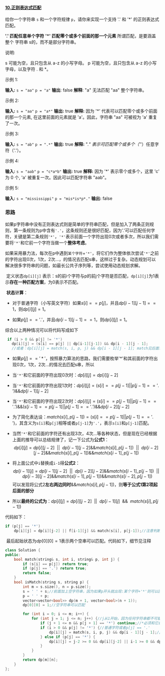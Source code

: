 #### [10.正则表达式匹配](https://leetcode-cn.com/problems/regular-expression-matching)

给你一个字符串 `s` 和一个字符规律 `p`，请你来实现一个支持 '.' 和 '*' 的正则表达式匹配。

**'.' 匹配任意单个字符**
**'*' 匹配零个或多个前面的那一个元素**
所谓匹配，是要涵盖 整个 字符串 s的，而不是部分字符串。

说明:

s 可能为空，且只包含从 a-z 的小写字母。
p 可能为空，且只包含从 a-z 的小写字母，以及字符 . 和 *。



示例 1:

**输入:**
`s = "aa"`
`p = "a"`
**输出**: false
**解释**: "a" 无法匹配 "aa" 整个字符串。



示例 2:

**输入:**
`s = "aa"`
`p = "a*"`
**输出:** true
**解释:** 因为 '*' 代表可以匹配零个或多个前面的那一个元素, 在这里前面的元素就是 'a'。因此，字符串 "aa" 可被视为 'a' 重复了一次。



示例 3:

**输入:**
`s = "ab"`
`p = ".*"`
**输出:** true
**解释:** ".*" 表示可匹配零个或多个（'*'）任意字符（'.'）。



示例 4:

**输入:**
`s = "aab"`
`p = "c*a*b"`
**输出:** true
**解释:** 因为 '*' 表示零个或多个，这里 'c' 为 0 个, 'a' 被重复一次。因此可以匹配字符串 "aab"。



示例 5:

**输入:**
`s = "mississippi"`
`p = "mis*is*p*."`
**输出:** false



### 思路

​		如果p字符串中没有正则表达式则是简单的字符串匹配，但是加入了两条正则规则，第一条规则为p中含有`'.'`，这条规则还是很好匹配，因为'.'可以匹配任何字符，关键是第二条规则`'*'`，`'*'`表示前面一个字符出现0次或者多次，所以我们需要将`'*'`和它前一个字符当做一个**整体考虑**。

​		如果采用暴力法，每次在p中遇到`某个字符`+`'*'`，将它们作为整体依次尝试`'*'`之前的字符出现0次，1次，2次...，的情况去匹配s串，这样过于复杂。动态规划可以解决很多字符串的问题，如最长公共子序列等，尝试使用动态规划求解。

​		定义状态`dp[i][j]` 表示：s的前i个字符与p的前j个字符是否匹配，`dp[i][j]`为1表示**存在一种匹配方案**，为0表示不匹配。

​		**状态计算**：

- 对于普通字符（小写英文字符）如果$s[i] == p[j]$，并且$dp[i-1][j-1] == 1$，则$dp[i][j] = 1$。

- 如果$p[j] == '.'$，并且$dp[i-1][j-1] == 1$，则$dp[i][j] = 1$。

综合以上两种情况可以将代码写成如下

 ```cpp
  if (i > 0 && p[j] != '*')
  	dp[i][j] = (s[i] == p[j] || dp[i-1][j-1]) && dp[i - 1][j - 1];
	//或者：dp[i][j] = match(s, i, p, j) && dp[i - 1][j - 1]; match见后面说明
 ```

-   如果$p[j] == '*'$，按照暴力算法的思路，我们需要枚举'*'和其前面的字符出现0次，1次，2次...的情况去匹配s串，所以
  - 当`'*'`和它前面的字符出现0次时：$dp[i][j] = dp[i][j-2]$
  
  - 当`'*'`和它前面的字符出现1次时：$dp[i][j] = (s[i] == p[j-1] || p[j-1] == '.')  \&\& dp[i-1][j-2]$
  
  - 当`'*'`和它前面的字符出现2次时：$dp[i][j] = (s[i] == p[j-1] || p[j-1] == '.')  \&\& (s[i-1] == p[j-1] || p[j-1] == '.')\&\&dp[i-2][j-2]$
  
  - 为了简化表达设：$match(s[i], p[j-1])=(s[i] == p[j-1] || p[j-1] == '.')$，其含义为`s[i]`和`p[j]`相等或者`p[j-1]`为`'.'`，表示`s[i]`和`p[j-1]`匹配。
  
  - 当然`'*'`和它前面的字符还有出现3次，4次...等各种状态，但是现在已经根据上面的推导可以总结规律了，记一下公式为**公式1**：
   $$
   dp[i][j] = dp[i][j-2] \ \ || \ \ dp[i-1][j-2] \&\& match(s[i],p[j-1])\ \ || \ \ dp[i-2][j-2] \&\& match(s[i],p[j-1]) \&\& match(s[i-1],p[j-1])
   $$

- 将上面公式中`i`替换成`i-1`得**公式2**：
  $$
  dp[i-1][j] = dp[i-1][j-2] \ \ || \ \ dp[i-2][j-2] \&\& match(s[i-1],p[j-1])\ \ || \ \ dp[i-3][j-2] \&\& match(s[i-1],p[j-1]) \&\& match(s[i-2],p[j-1])
  $$
  可以发现将公式2**左右两边同时**$\&\&match(s[i],p[j-1])$，则**等于公式1第2项起后面的部分**

- 所以**最终的公式为**：$dp[i][j] = dp[i][j-2]\ \ ||\ \  dp[i-1][j]\ \  \&\& \ \ match(s[i],p[j-1])$

代码如下：

```cpp
if (p[j] == '*')
	dp[i][j] = dp[i][j-2] || f[i-1][j] && match(s[i], p[j-1]);//注意判断下标大于0
```



​		最后起始状态为$dp[0][0] = 1$表示两个空串可以匹配。代码如下，细节见注释

```cpp
class Solution {
public:
    bool match(string& s, int i, string& p, int j) {
        if (s[i] == p[j]) return true;
        if (p[j] == '.') return true;
        return false;
    }
    bool isMatch(string s, string p) {
        int m = s.size(), n = p.size();
        s = ' ' + s;//前面加上空字符串，因为如果p开头就出现:某个字符+'*'则可以匹配空字符
        p = ' ' + p;
        vector<vector<bool>> dp(m + 1, vector<bool>(n + 1));
        dp[0][0] = 1;//空字符串可以匹配

        for (int i = 0; i <= m; i++) {
            for (int j = 1; j <= n; j++) {//j从1开始，因为任何字符串都不可能和空字符串匹配
                if (j + 1 <= n && p[j + 1] == '*') continue;//*必须和它前一个字母一起使用
                if (i > 0 && p[j] != '*') {//普通字符或者p[j] == '.'
                    dp[i][j] = match(s, i, p, j) && dp[i - 1][j - 1];//s[i] == p[j] && dp[i-1][j-1]
                } else if (p[j] == '*') {
                    dp[i][j] = j-2 >= 0 && dp[i][j-2] || i-1 >= 0 && dp[i-1][j] && match(s, i, p, j - 1);
                }
            }
        }
        return dp[m][n];
    }
};
```


